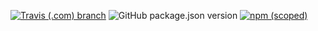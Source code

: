 [![Travis (.com) branch](https://img.shields.io/travis/com/tmobile/node-red-contrib-sms-send/master?style=flat-square)](https://travis-ci.com/tmobile/node-red-contrib-sms-send) ![GitHub package.json version](https://img.shields.io/github/package-json/v/tmobile/node-red-contrib-sms-send?style=flat-square) [![npm (scoped)](https://img.shields.io/npm/v/@tmus/node-red-contrib-sms-send?style=flat-square)](https://www.npmjs.com/package/@tmus/node-red-contrib-sms-send)
